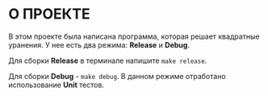# О ПРОЕКТЕ

В этом проекте была написана программа, которая решает квадратные уранения. У нее есть два режима: **Release** и **Debug**.

Для сборки **Release** в терминале напишите ``make release``.

Для сборки **Debug** - ``make debug``. В данном режиме отработано использование **Unit** тестов.